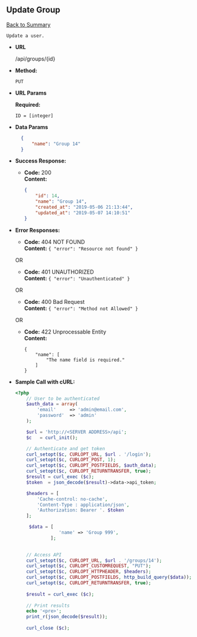  **Update Group** 
  ----
   [Back to Summary](endpoints.md#groups-endpoints)
   
    Update a user.
  
  * **URL**
  
    /api/groups/{id}
  
  * **Method:**
  
    `PUT`
    
  *  **URL Params**
  
     **Required:**
   
     `ID = [integer]` 
  
  * **Data Params**
  
    ```json
      { 
          "name": "Group 14"
      }
      ```
  
  * **Success Response:**
  
    * **Code:** 200 <br />
      **Content:** 
      ```json
      { 
          "id": 14,
          "name": "Group 14",
          "created_at": "2019-05-06 21:13:44",
          "updated_at": "2019-05-07 14:10:51"
      }
      ```
   
  * **Error Responses:**
  
    * **Code:** 404 NOT FOUND <br />
      **Content:** `{ "error": "Resource not found" }`
  
    OR
  
    * **Code:** 401 UNAUTHORIZED <br />
      **Content:** `{ "error": "Unauthenticated" }`
      
    OR
        
    * **Code:** 400 Bad Request <br />
      **Content:** `{ "error": "Method not Allowed" }`
      
    OR
    
    * **Code:** 422 Unprocessable Entity <br />
      **Content:** 
      ```
      {
          "name": [
              "The name field is required."
          ]
      }
      ```
  

 
  * **Sample Call with cURL:**
  
    ```php
    <?php
        // User to be authenticated
        $auth_data = array(
            'email' 	=> 'admin@email.com',
            'password' 	=> 'admin'
        );
    
        $url = 'http://<SERVER ADDRESS>/api';
        $c   = curl_init();
    
        // Authenticate and get token
        curl_setopt($c, CURLOPT_URL, $url . '/login');
        curl_setopt($c, CURLOPT_POST, 1);
        curl_setopt($c, CURLOPT_POSTFIELDS, $auth_data);
        curl_setopt($c, CURLOPT_RETURNTRANSFER, true);
        $result = curl_exec ($c);
        $token  = json_decode($result)->data->api_token;
    
        $headers = [
            'Cache-control: no-cache',
            'Content-Type : application/json',
            'Authorization: Bearer '. $token
        ];
    
         $data = [
                    'name' => 'Group 999',
                 ];
    
        
        // Access API
        curl_setopt($c, CURLOPT_URL, $url . '/groups/14');
        curl_setopt($c, CURLOPT_CUSTOMREQUEST, "PUT");
        curl_setopt($c, CURLOPT_HTTPHEADER, $headers);
        curl_setopt($c, CURLOPT_POSTFIELDS, http_build_query($data));
        curl_setopt($c, CURLOPT_RETURNTRANSFER, true);
            
        $result = curl_exec ($c);
        
        // Print results
        echo '<pre>';
        print_r(json_decode($result));
      
        curl_close ($c);
    ```
    